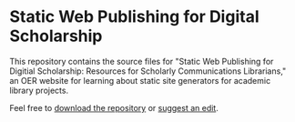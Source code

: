 # Static Web Publishing for Digital Scholarship

This repository contains the source files for "Static Web Publishing for Digitial Scholarship: Resources for Scholarly Communications Librarians," an OER website for learning about static site generators for academic library projects. 

Feel free to [download the repository](https://github.com/chrisdaaz/static-web-scholcomm/archive/main.zip) or [suggest an edit](https://github.com/chrisdaaz/static-web-scholcomm/issues). 

